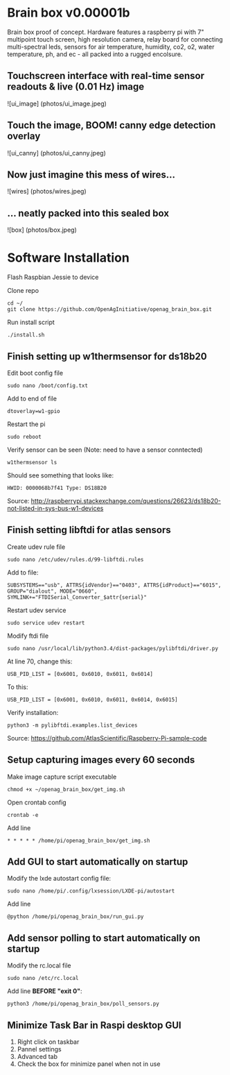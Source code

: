 # Brain box v0.00001b

Brain box proof of concept. Hardware features a raspberry pi with 7" multipoint touch screen, high resolution camera, relay board for connecting multi-spectral leds, sensors for air temperature, humidity, co2, o2, water temperature, ph, and ec - all packed into a rugged encolsure. 

## Touchscreen interface with real-time sensor readouts & live (0.01 Hz) image
![ui_image] (photos/ui_image.jpeg)

## Touch the image, BOOM! canny edge detection overlay
![ui_canny] (photos/ui_canny.jpeg)

## Now just imagine this mess of wires...
![wires] (photos/wires.jpeg)

## ... neatly packed into this sealed box
![box] (photos/box.jpeg)

# Software Installation
Flash Raspbian Jessie to device

Clone repo
```
cd ~/
git clone https://github.com/OpenAgInitiative/openag_brain_box.git
```

Run install script
```
./install.sh
```

## Finish setting up w1thermsensor for ds18b20
Edit boot config file
```
sudo nano /boot/config.txt
```
Add to end of file
```
dtoverlay=w1-gpio
```
Restart the pi
```
sudo reboot
```
Verify sensor can be seen (Note: need to have a sensor conntected)
```
w1thermsensor ls
```
Should see something that looks like:
```
HWID: 0000068b7f41 Type: DS18B20
```

Source: http://raspberrypi.stackexchange.com/questions/26623/ds18b20-not-listed-in-sys-bus-w1-devices

## Finish setting libftdi for atlas sensors
Create udev rule file
```
sudo nano /etc/udev/rules.d/99-libftdi.rules
```
Add to file:
```
SUBSYSTEMS=="usb", ATTRS{idVendor}=="0403", ATTRS{idProduct}=="6015", GROUP="dialout", MODE="0660", SYMLINK+="FTDISerial_Converter_$attr{serial}"
```
Restart udev service
```
sudo service udev restart
```
Modify ftdi file
```
sudo nano /usr/local/lib/python3.4/dist-packages/pylibftdi/driver.py
```
At line 70, change this:
```
USB_PID_LIST = [0x6001, 0x6010, 0x6011, 0x6014]
```
To this:
```
USB_PID_LIST = [0x6001, 0x6010, 0x6011, 0x6014, 0x6015]  
```
Verify installation:
```
python3 -m pylibftdi.examples.list_devices
```
Source: https://github.com/AtlasScientific/Raspberry-Pi-sample-code

## Setup capturing images every 60 seconds
Make image capture script executable
```
chmod +x ~/openag_brain_box/get_img.sh
```
Open crontab config
```
crontab -e
```
Add line
```
* * * * * /home/pi/openag_brain_box/get_img.sh
```

## Add GUI to start automatically on startup
Modify the lxde autostart config file:
```
sudo nano /home/pi/.config/lxsession/LXDE-pi/autostart
```
Add line
```
@python /home/pi/openag_brain_box/run_gui.py
```

## Add sensor polling to start automatically on startup
Modify the rc.local file
```
sudo nano /etc/rc.local
```
Add line **BEFORE "exit 0"**:
```
python3 /home/pi/openag_brain_box/poll_sensors.py
```

## Minimize Task Bar in Raspi desktop GUI
1. Right click on taskbar
2. Pannel settings
3. Advanced tab
4. Check the box for minimize panel when not in use




